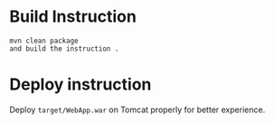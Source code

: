 

# Build Instruction ##


```
mvn clean package
and build the instruction .
```

# Deploy instruction

Deploy ```target/WebApp.war``` on Tomcat properly for better experience.

